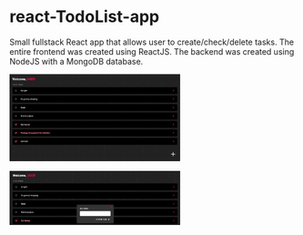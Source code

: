 # react-TodoList-app
Small fullstack React app that allows user to create/check/delete tasks.
The entire frontend was created using ReactJS. The backend was created using NodeJS with a MongoDB database.

<img
  src="Todo-List_appUI.png"
  alt="Image of app"
  title="My Image"
  style="display: inline-block; margin: 0 auto; max-width: 300px">

<img
  src="Todo-List_appUI_addTask.png"
  alt="Image of app"
  title="My Image"
  style="display: inline-block; margin: 0 auto; max-width: 300px">
